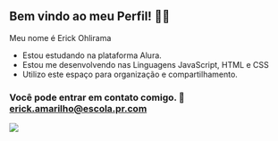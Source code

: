## Bem vindo ao meu Perfil! 🧑‍🚀

Meu nome é Erick Ohlirama

- Estou estudando na plataforma Alura.
- Estou me desenvolvendo nas Linguagens JavaScript, HTML e CSS
- Utilizo este espaço para organização e compartilhamento.

 ### Você pode entrar em contato comigo. 📧 erick.amarilho@escola.pr.com 

 ![](https://media.tenor.com/FPmi7tLdPS0AAAAC/party-animal-party-hard.gif)
